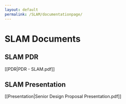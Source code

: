 ```yaml
---
layout: default
permalink: /SLAM/documentationpage/
---
```

# SLAM Documents
## SLAM PDR
[[PDR|PDR - SLAM.pdf]]
## SLAM Presentation
[[Presentation|Senior Design Proposal Presentation.pdf]]



